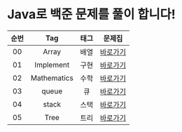 # Java로 백준 문제를 풀이 합니다!

| 순번  | Tag                          | 태그                | 문제집    |
| :--: | :--------------------------: | :-----------------: | :------:  |
| 00 | Array | 배열 | [바로가기](./src/java/array) |
| 01 | Implement | 구현 | [바로가기](./src/java/implement) |
| 02 | Mathematics | 수학 | [바로가기](./src/java/mathematics) |
| 03 | queue | 큐 | [바로가기](./src/java/queue) |
| 04 | stack | 스택 | [바로가기](./src/java/stack) |
| 05 | Tree | 트리 | [바로가기](./src/java/tree) |